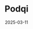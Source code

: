 ---  
layout: startup_page  
title: "Podqi"  
id: "podqi.com"  
permalink: "/podqipodqi.com03112025/"  
website: "https://www.podqi.com/"  
funding_round: "Seed"  
funding_amount: "$3.2M"  
investors: "General Catalyst, Soma Capital, Afore Capital, strategic angel investors"  
about: "Podqi is an automated IP protection platform that helps brands defend their digital rights. The platform automates the entire IP protection process from detection to takedown, scanning millions of potential infringements daily. Podqi's mission is to help brands proactively protect their IP and unlock new revenue streams."  
markets: "IP Protection, SaaS, Brand Protection"  
hq: "San Francisco, California, United States"  
founded_year: "2024"  
linkedin: "https://www.linkedin.com/company/podqi"  
twitter: "https://twitter.com/podqi_ip"  
instagram: ""  
facebook: ""  
crunchbase: "https://www.crunchbase.com/organization/podqi"  
pitchbook: "https://pitchbook.com/profiles/company/608781-25"  

date_display: "11-Mar-2025"  
date: "2025-03-11"

# SEO Optimization  
meta_title: "Podqi - Seed Funding ($3.2M)"  
meta_description: "Podqi, Podqi is an automated IP protection platform that helps brands defend their digital rights. The platform automates the entire IP protection process fr..."  
meta_keywords: "Podqi, IP Protection, SaaS, Brand Protection, Seed funding"  
canonical_url: "https://startup.projectstartups.com/podqipodqi.com03112025/"  
---